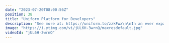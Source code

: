 ```yaml
---
date: "2023-07-20T08:00:56Z"
position: 38
title: "Uniform Platform for Developers"
description: "See more at: https://uniform.to/zzkFwx\n\nIn an ever expanding landscape of headless sources, developers are often the ones who have to connect them all. \n\nThe question of adding some products, content and personalization on one landing page always comes at a time developers are busy. The answer is generally “no” or a forced “yes, I’ll try to squeeze it in this week”.\n\nWouldn't it be cool if you only had to implement one SDK in your framework of choice and you never had to bother with this stuff again? This sounds too good to be true right? Let’s discuss what this SDK would look like.\n\nIt would allow content editors to drag and drop content from different headless sources to their heart’s content. They could add or remove integrations and even do an A/B test or add some personalization without having to wait for developers.\n\nIf the headless sources change, it would still work exactly the same way on the other end. Retrieve a page composition through an SDK function, map and enhance data to your liking and pass it as props to existing components. Regardless of tech stack, it would just work.\n\nI’m here to tell you we’ve actually built this. We proudly introduce Uniform, the world’s first truly composable DXP. The only DXP that gives developers the power of choice: from front-end framework to CDN to hosting as SSR, Jamstack, with Edge workers, partial SSG, anything goes.\n\nUniform offers a platform without opinion, without vendor lock-in and without a restricting roadmap. Not one integration is the center of the universe and nothing is tightly coupled.\nWant three different CMS systems and two commerce engines? Why not? Add an integration, query the data and map it to props for your components to use.\n\nNext to true composability regardless of tech stack, we’ve also introduced Uniform Canvas, a no-code composition builder that allows non-technical users to create experiences based on the components you define.\n\nUniform Canvas also provides a preview API with websockets, so end users can preview their composition live and in the actual codebase of the final product.\n\nUniform comes with an extremely flexible data enhancer API to help you map data from headless sources into your app. This API can run in your codebase or as an external service. We don’t care. Everything is built with flexibility in mind. You have the power of choice at your side.\n\nWe at Uniform know happy developers do better work. Good DX and great SDKs are just the beginning. With Uniform you can connect all the dots the way you like from a tech perspective. With a combination of out of the box tools for a fast time to market, and a set of APIs that allow extreme precision, we have created the world’s first truly composable DXP that will make both developers and content editors happy."
image: "https://i.ytimg.com/vi/jUL6H-3wrnQ/maxresdefault.jpg"
videoId: "jUL6H-3wrnQ"
---
```


